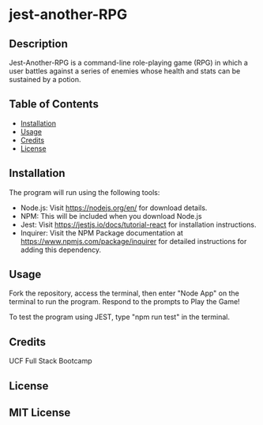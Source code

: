 # jest-another-RPG

## Description

Jest-Another-RPG is a command-line role-playing game (RPG) in which a user battles against a series of enemies whose health and stats can be sustained by a potion.


## Table of Contents 

- [Installation](#installation)
- [Usage](#usage)
- [Credits](#credits)
- [License](#license)

## Installation

The program will run using the following tools:

- Node.js: Visit https://nodejs.org/en/ for download details.
- NPM: This will be included when you download Node.js
- Jest: Visit https://jestjs.io/docs/tutorial-react for installation instructions.
- Inquirer: Visit the NPM Package documentation at https://www.npmjs.com/package/inquirer for detailed instructions for adding this dependency.


## Usage

Fork the repository, access the terminal, then enter "Node App" on the terminal to run the program. Respond to the prompts to Play the Game!

To test the program using JEST, type "npm run test" in the terminal.
    

## Credits

UCF Full Stack Bootcamp

## License

MIT License
---
